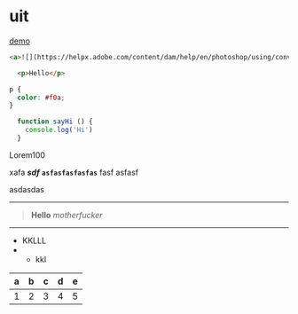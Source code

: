 # uit
[demo](https://www.facebook.com/)
```html
<a>![](https://helpx.adobe.com/content/dam/help/en/photoshop/using/convert-color-image-black-white/jcr_content/main-pars/before_and_after/image-before/Landscape-Color.jpg)</a>
```
```html
  <p>Hello</p>
```
```css
p {
  color: #f0a;
}
```

```js
  function sayHi () {
    console.log('Hi')
  }
```

Lorem100

xafa **_sdf_** **`asfasfasfasfas`** fasf asfasf

asdasdas
_________________________________________________________________
> **Hello** _motherfucker_
_________________________________________________________________

* KKLLL
* * kkl

|a|b|c|d|e
|-|-|-|-|-|
|1|2|3|4|5
